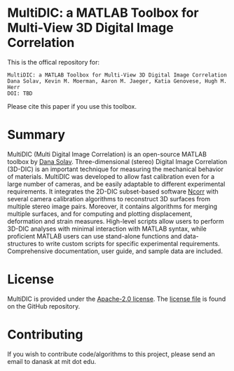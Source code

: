 # MultiDIC: a MATLAB Toolbox for Multi-View 3D Digital Image Correlation

This is the offical repository for:

```
MultiDIC: a MATLAB Toolbox for Multi-View 3D Digital Image Correlation
Dana Solav, Kevin M. Moerman, Aaron M. Jaeger, Katia Genovese, Hugh M. Herr
DOI: TBD
```

Please cite this paper if you use this toolbox.


# Summary <a name="Summary"></a>
MultiDIC (Multi Digital Image Correlation) is an open-source MATLAB toolbox by [Dana Solav](https://www.media.mit.edu/people/danask/). Three-dimensional (stereo) Digital Image Correlation (3D-DIC) is an important technique for measuring the mechanical behavior of materials. MultiDIC was developed to allow fast calibration even for a large number of cameras, and be easily adaptable to different experimental requirements. It integrates the 2D-DIC subset-based software [Ncorr](https://www.github.com/justinblaber/ncorr_2D_matlab) with several camera calibration algorithms to reconstruct 3D surfaces from multiple stereo image pairs. Moreover, it contains algorithms for merging multiple surfaces, and for computing and plotting displacement, deformation and strain measures. High-level scripts allow users to perform 3D-DIC analyses with minimal interaction with MATLAB syntax, while proficient MATLAB users can use stand-alone functions and data-structures to write custom scripts for specific experimental requirements. Comprehensive documentation, user guide, and sample data are included.

# License <a name="License"></a>
MultiDIC is provided under the [Apache-2.0 license](https://www.apache.org/licenses/). The [license file](https://www.github.com/MultiDIC/MultiDIC/blob/master/LICENSE) is found on the GitHub repository.


# Contributing <a name="Contributing"></a>   
If you wish to contribute code/algorithms to this project, please send an email to danask at mit dot edu.
